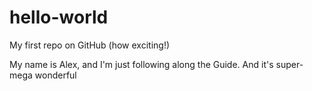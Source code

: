 # hello-world
My first repo on GitHub (how exciting!)

My name is Alex, and I'm just following along the Guide.
And it's super-mega wonderful
